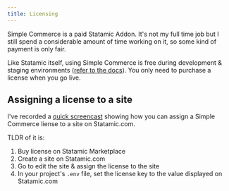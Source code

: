 ```yaml
---
title: Licensing
---
```


Simple Commerce is a paid Statamic Addon. It's not my full time job but I still spend a considerable amount of time working on it, so some kind of payment is only fair.

Like Statamic itself, using Simple Commerce is free during development & staging environments ([refer to the docs](https://statamic.dev/licensing#public-domains)). You only need to purchase a license when you go live.

## Assigning a license to a site

I've recorded a [quick screencast](https://www.loom.com/share/b5a5315e0bb24f34aef1c04ac76fc1c3) showing how you can assign a Simple Commerce liense to a site on Statamic.com.

TLDR of it is:

1. Buy license on Statamic Marketplace
2. Create a site on Statamic.com
3. Go to edit the site & assign the license to the site
4. In your project's `.env` file, set the license key to the value displayed on Statamic.com
